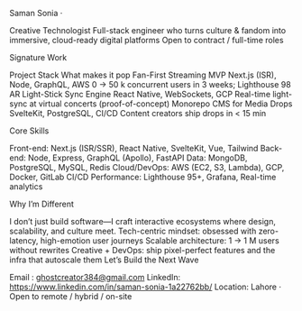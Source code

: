 
  Saman Sonia · 
  
Creative Technologist
Full-stack engineer who turns culture & fandom into immersive, cloud-ready digital platforms
  Open to contract / full-time roles 

   Signature Work

Project	Stack	What makes it pop
Fan-First Streaming MVP	Next.js (ISR), Node, GraphQL, AWS	0 → 50 k concurrent users in 3 weeks; Lighthouse 98
AR Light-Stick Sync Engine	React Native, WebSockets, GCP	Real-time light-sync at virtual concerts (proof-of-concept)
Monorepo CMS for Media Drops	SvelteKit, PostgreSQL, CI/CD	Content creators ship drops in < 15 min

  Core Skills 
  
Front-end: Next.js (ISR/SSR), React Native, SvelteKit, Vue, Tailwind
Back-end: Node, Express, GraphQL (Apollo), FastAPI
Data: MongoDB, PostgreSQL, MySQL, Redis
Cloud/DevOps: AWS (EC2, S3, Lambda), GCP, Docker, GitLab CI/CD
Performance: Lighthouse 95+, Grafana, Real-time analytics

 Why I’m Different
 
I don’t just build software—I craft interactive ecosystems where design, scalability, and culture meet.
Tech-centric mindset: obsessed with zero-latency, high-emotion user journeys
Scalable architecture: 1 → 1 M users without rewrites
Creative + DevOps: ship pixel-perfect features and the infra that autoscale them
  Let’s Build the Next Wave

 Email : ghostcreator384@gmail.com 
 LinkedIn: https://www.linkedin.com/in/saman-sonia-1a22762bb/
Location: Lahore · Open to remote / hybrid / on-site 
  
